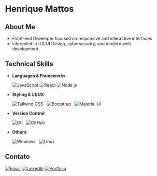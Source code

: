 # Henrique Mattos  

## About Me  
- Front-end Developer focused on responsive and interactive interfaces  
- Interested in UX/UI Design, cybersecurity, and modern web development  

## Technical Skills  
- **Languages & Frameworks**:

  <img src="https://skillicons.dev/icons?i=js" alt="JavaScript" />  
  <img src="https://skillicons.dev/icons?i=react" alt="React" />  
  <img src="https://skillicons.dev/icons?i=nodejs" alt="Node.js" />  

- **Styling & UI/UX**:
  
  <img src="https://skillicons.dev/icons?i=tailwind" alt="Tailwind CSS" />  
  <img src="https://skillicons.dev/icons?i=bootstrap" alt="Bootstrap" />  
  <img src="https://skillicons.dev/icons?i=materialui" alt="Material UI" />  

- **Version Control**:
  
  <img src="https://skillicons.dev/icons?i=git" alt="Git" />  
  <img src="https://skillicons.dev/icons?i=github" alt="GitHub" />  

- **Others**:
  
  <img src="https://skillicons.dev/icons?i=windows" alt="Windows" />  
  <img src="https://skillicons.dev/icons?i=linux" alt="Linux" />  

## Contato  
[<img src="https://img.shields.io/badge/ProtonMail-8B89CC?logo=protonmail&style=flat-square" alt="Email">](mailto:henrikdepaivamattos@proton.me)  [<img src="https://img.shields.io/badge/LinkedIn-0A66C2?logo=linkedin&style=flat-square" alt="LinkedIn">](https://www.linkedin.com/in/henri-mattos)  [<img src="https://img.shields.io/badge/Portfolio-000?logo=web&style=flat-square" alt="Portfolio">](https://)
